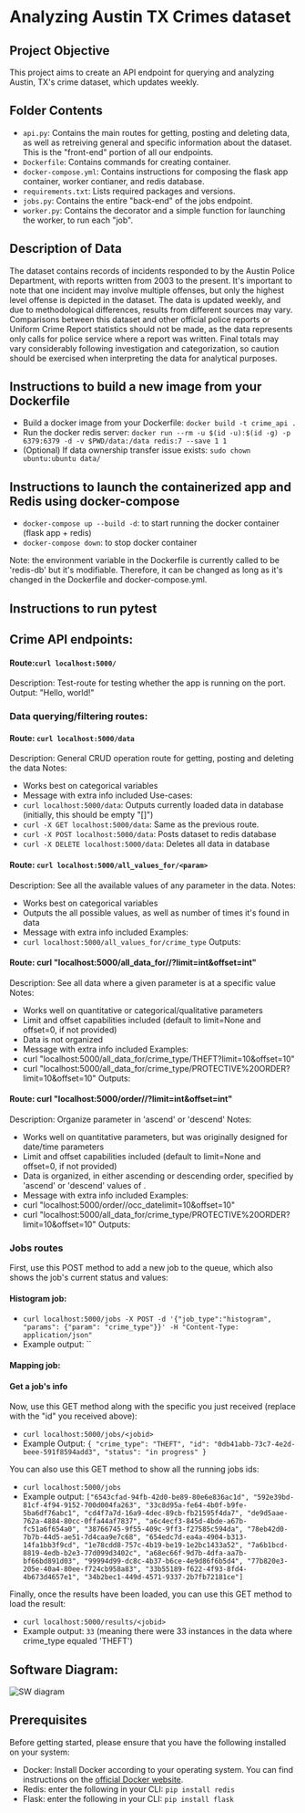 
# Analyzing Austin TX Crimes dataset

## Project Objective
This project aims to create an API endpoint for querying and analyzing Austin, TX's crime dataset, which updates weekly.

## Folder Contents
- `api.py`: Contains the main routes for getting, posting and deleting data, as well as retreiving general and specific information about the dataset. This is the "front-end" portion of all our endpoints.
- `Dockerfile`: Contains commands for creating container.
- `docker-compose.yml`: Contains instructions for composing the flask app container, worker contianer, and redis database. 
- `requirements.txt`: Lists required packages and versions.
- `jobs.py`: Contains the entire "back-end" of the jobs endpoint. 
- `worker.py`: Contains the decorator and a simple function for launching the worker, to run each "job".

## Description of Data
The dataset contains records of incidents responded to by the Austin Police Department, with reports written from 2003 to the present. It's important to note that one incident may involve multiple offenses, but only the highest level offense is depicted in the dataset. The data is updated weekly, and due to methodological differences, results from different sources may vary. Comparisons between this dataset and other official police reports or Uniform Crime Report statistics should not be made, as the data represents only calls for police service where a report was written. Final totals may vary considerably following investigation and categorization, so caution should be exercised when interpreting the data for analytical purposes.

## Instructions to build a new image from your Dockerfile
- Build a docker image from your Dockerfile: `docker build -t crime_api .`
- Run the docker redis server: `docker run --rm -u $(id -u):$(id -g) -p 6379:6379 -d -v $PWD/data:/data redis:7 --save 1 1`
- (Optional) If data ownership transfer issue exists: `sudo chown ubuntu:ubuntu data/`

## Instructions to launch the containerized app and Redis using docker-compose
- `docker-compose up --build -d`: to start running the docker container (flask app + redis)
- `docker-compose down`: to stop docker container

Note: the environment variable in the Dockerfile is currently called to be 'redis-db' but it's modifiable. Therefore, it can be changed as long as it's changed in the Dockerfile and docker-compose.yml.

## Instructions to run pytest



## Crime API endpoints:



#### Route:`curl localhost:5000/`
Description: Test-route for testing whether the app is running on the port.
Output: "Hello, world!"



### Data querying/filtering routes:



#### Route: `curl localhost:5000/data`
Description: General CRUD operation route for getting, posting and deleting the data
Notes:
- Works best on categorical variables
- Message with extra info included
Use-cases:
- `curl localhost:5000/data`: Outputs currently loaded data in database (initially, this should be empty "[]")
- `curl -X GET localhost:5000/data`: Same as the previous route.
- `curl -X POST localhost:5000/data`: Posts dataset to redis database
- `curl -X DELETE localhost:5000/data`: Deletes all data in database



#### Route: `curl localhost:5000/all_values_for/<param>`
Description: See all the available values of any parameter in the data.
Notes:
- Works best on categorical variables
- Outputs the all possible values, as well as number of times it's found in data
- Message with extra info included
Examples:
- `curl localhost:5000/all_values_for/crime_type`
Outputs: 



#### Route: curl "localhost:5000/all_data_for/<param>/<value>?limit=int&offset=int"
Description: See all data where a given parameter is at a specific value <value>
Notes:
- Works well on quantitative or categorical/qualitative parameters
- Limit and offset capabilities included (default to limit=None and offset=0, if not provided)
- Data is not organized
- Message with extra info included
Examples:
- curl "localhost:5000/all_data_for/crime_type/THEFT?limit=10&offset=10"
- curl "localhost:5000/all_data_for/crime_type/PROTECTIVE%20ORDER?limit=10&offset=10"
Outputs:



#### Route: curl "localhost:5000/order/<order>/<param>?limit=int&offset=int"
Description: Organize parameter <param> in <order> 'ascend' or 'descend'
Notes:
- Works well on quantitative parameters, but was originally designed for date/time parameters
- Limit and offset capabilities included (default to limit=None and offset=0, if not provided)
- Data is organized, in either ascending or descending order, specified by 'ascend' or 'descend' values of <order>.
- Message with extra info included
Examples:
- curl "localhost:5000/order/<order>/occ_datelimit=10&offset=10"
- curl "localhost:5000/all_data_for/crime_type/PROTECTIVE%20ORDER?limit=10&offset=10"
Outputs:



### Jobs routes

First, use this POST method to add a new job to the queue, which also shows the job's current status and values:

#### Histogram job:

- `curl localhost:5000/jobs -X POST -d '{"job_type":"histogram", "params": {"param": "crime_type"}}' -H "Content-Type: application/json"`
- Example output: ``

#### Mapping job:


#### Get a job's info
Now, use this GET method along with the specific <jobid> you just received (replace <jobid> with the "id" you received above):
- `curl localhost:5000/jobs/<jobid>`
- Example Output: `{
  "crime_type": "THEFT",
  "id": "0db41abb-73c7-4e2d-beee-591f8594add3",
  "status": "in progress"
}`

You can also use this GET method to show all the running jobs ids:
- `curl localhost:5000/jobs`
- Example output: 
`["6543cfad-94fb-42d0-be89-80e6e836ac1d", "592e39bd-81cf-4f94-9152-700d004fa263", "33c8d95a-fe64-4b0f-b9fe-5ba6df76abc1", "cd4f7a7d-16a9-4dec-89cb-fb21595f4da7", "de9d5aae-762a-4884-80cc-0ffa44af7837", "a6c4ecf3-845d-4bde-a67b-fc51a6f654a0", "38766745-9f55-409c-9ff3-f27585c594da", "78eb42d0-7b7b-44d5-ae51-7d4caa9e7c68", "654edc7d-ea4a-4904-b313-14fa1bb3f9cd", "1e78cdd8-757c-4b19-be19-1e2bc1433a52", "7a6b1bcd-8819-4edb-b2e3-77d099d3402c", "a68ec66f-9d7b-4dfa-aa7b-bf66bd891d03", "99994d99-dc8c-4b37-b6ce-4e9d86f6b5d4", "77b820e3-205e-40a4-80ee-f724cb958a83", "33b55189-f622-4f93-8fd4-4b673d4657e1", "34b2bec1-449d-4571-9337-2b7fb72181ce"]`

Finally, once the results have been loaded, you can use this GET method to load the result:
- `curl localhost:5000/results/<jobid>`
- Example output: `33` (meaning there were 33 instances in the data where crime_type equaled 'THEFT')





## Software Diagram:

![SW diagram](homework08/sw_diagram.png)

## Prerequisites
Before getting started, please ensure that you have the following installed on your system:
- Docker: Install Docker according to your operating system. You can find instructions on the [official Docker website](https://docs.docker.com/get-docker/).
- Redis: enter the following in your CLI: `pip install redis`
- Flask: enter the following in your CLI: `pip install flask`
